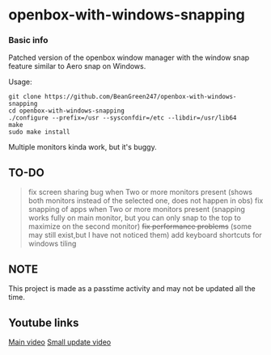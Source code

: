 # openbox-with-windows-snapping
### Basic info
Patched version of the openbox window manager with the window snap feature similar to Aero snap on Windows.

Usage:
```
git clone https://github.com/BeanGreen247/openbox-with-windows-snapping
cd openbox-with-windows-snapping
./configure --prefix=/usr --sysconfdir=/etc --libdir=/usr/lib64
make
sudo make install
```
Multiple monitors kinda work, but it's buggy.

## TO-DO
> fix screen sharing bug when Two or more monitors present (shows both monitors instead of the selected one, does not happen in obs)
> fix snapping of apps when Two or more monitors present (snapping works fully on main monitor, but you can only snap to the top to maximize on the second monitor)
> ~~fix performance problems~~ (some may still exist,but I have not noticed them)
> add keyboard shortcuts for windows tiling

## NOTE

This project is made as a passtime activity and may not be updated all the time.

## Youtube links

[Main video](https://youtu.be/2yxb1ed1lJQ)
[Small update video](https://youtu.be/yt2VVqcNcVY)